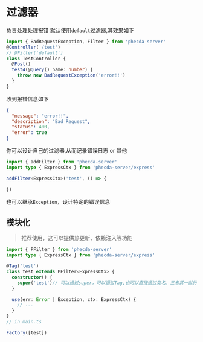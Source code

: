 # 过滤器

负责处理处理报错
默认使用`default`过滤器,其效果如下

```ts
import { BadRequestException, Filter } from 'phecda-server'
@Controller('/test')
// @Filter('default')
class TestController {
  @Post()
  test4(@Query() name: number) {
    throw new BadRequestException('error!!')
  }
}
```

收到报错信息如下

```json
{
  "message": "error!!",
  "description": "Bad Request",
  "status": 400,
  "error": true
}
```

你可以设计自己的过滤器,从而记录错误日志 or 其他
```ts
import { addFilter } from 'phecda-server'
import type { ExpressCtx } from 'phecda-server/express'

addFilter<ExpressCtx>('test', () => {

})
```

也可以继承`Exception`，设计特定的错误信息


## 模块化

> 推荐使用，这可以提供热更新、依赖注入等功能

```ts
import { PFilter } from 'phecda-server'
import type { ExpressCtx } from 'phecda-server/express'

@Tag('test')
class test extends PFilter<ExpressCtx> {
  constructor() {
    super('test')// 可以通过super，可以通过Tag,也可以直接通过类名，三者其一就行
  }

  use(err: Error | Exception, ctx: ExpressCtx) {
    // ...
  }
}
// in main.ts

Factory([test])
```
